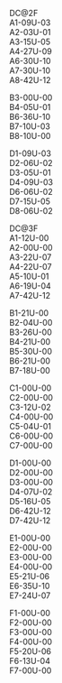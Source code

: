 DC\@2F  
A1-09U-03  
A2-03U-01  
A3-15U-05  
A4-27U-09  
A6-30U-10  
A7-30U-10  
A8-42U-12  
  
B3-00U-00  
B4-05U-01  
B6-36U-10  
B7-10U-03  
B8-10U-00  
  
D1-09U-03  
D2-06U-02  
D3-05U-01  
D4-09U-03  
D6-06U-02  
D7-15U-05  
D8-06U-02  

DC\@3F  
A1-12U-00  
A2-00U-00   
A3-22U-07  
A4-22U-07  
A5-10U-01  
A6-19U-04  
A7-42U-12  
  
B1-21U-00  
B2-04U-00  
B3-26U-00  
B4-21U-00  
B5-30U-00  
B6-21U-00  
B7-18U-00 
  
C1-00U-00  
C2-00U-00  
C3-12U-02  
C4-00U-00  
C5-04U-01  
C6-00U-00  
C7-00U-00 
 
D1-00U-00  
D2-00U-00  
D3-00U-00  
D4-07U-02  
D5-16U-05  
D6-42U-12  
D7-42U-12 
  
E1-00U-00  
E2-00U-00  
E3-00U-00  
E4-00U-00  
E5-21U-06  
E6-35U-10  
E7-24U-07 
  
F1-00U-00  
F2-00U-00  
F3-00U-00  
F4-00U-00  
F5-20U-06  
F6-13U-04  
F7-00U-00 
